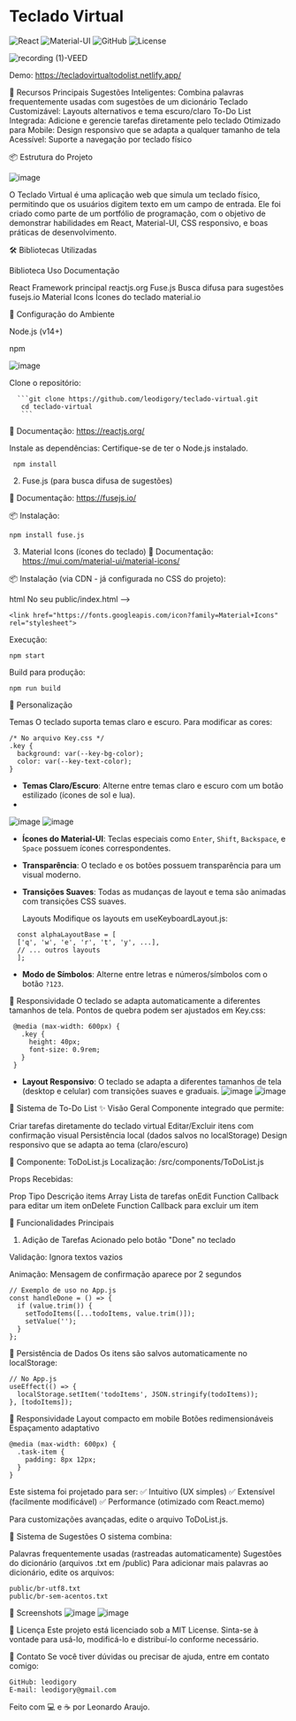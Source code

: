 # Teclado Virtual 

![React](https://img.shields.io/badge/React-18.2.0-61DAFB?style=for-the-badge&logo=react&logoColor=white)
![Material-UI](https://img.shields.io/badge/Material--UI-5.15.0-0081CB?style=for-the-badge&logo=mui&logoColor=white)
![GitHub](https://img.shields.io/badge/GitHub-Repository-181717?style=for-the-badge&logo=github&logoColor=white)
![License](https://img.shields.io/badge/License-MIT-green?style=for-the-badge)

![recording (1)-VEED](https://github.com/user-attachments/assets/30a14ff0-f784-423b-be74-a8a70c5f7976)


  Demo: https://tecladovirtualtodolist.netlify.app/


🚀 Recursos Principais
  Sugestões Inteligentes: Combina palavras frequentemente usadas com sugestões de um dicionário
  Teclado Customizável: Layouts alternativos e tema escuro/claro
  To-Do List Integrada: Adicione e gerencie tarefas diretamente pelo teclado
  Otimizado para Mobile: Design responsivo que se adapta a qualquer tamanho de tela
  Acessível: Suporte a navegação por teclado físico

📦 Estrutura do Projeto

![image](https://github.com/user-attachments/assets/3f9c3324-1b68-4906-9e4a-2aff2bc4dd78)

O Teclado Virtual é uma aplicação web que simula um teclado físico, permitindo que os usuários digitem texto em um campo de entrada. Ele foi criado como parte de um portfólio de programação, com o objetivo de demonstrar habilidades em React, Material-UI, CSS responsivo, e boas práticas de desenvolvimento.

🛠️ Bibliotecas Utilizadas

Biblioteca	Uso	Documentação

  React	Framework principal	reactjs.org
  Fuse.js	Busca difusa para sugestões	fusejs.io
  Material Icons	Ícones do teclado	material.io
  
🔧 Configuração do Ambiente

  Node.js (v14+)
  
  npm
  

![image](https://github.com/user-attachments/assets/01b4f1d6-c1c8-4774-9371-3cab01353949)


Clone o repositório:
     
      ```git clone https://github.com/leodigory/teclado-virtual.git
       cd teclado-virtual
       ```

🔗 Documentação: https://reactjs.org/

Instale as dependências: Certifique-se de ter o Node.js instalado.
   
   
     npm install
   

2. Fuse.js (para busca difusa de sugestões)
   
🔗 Documentação: https://fusejs.io/

📦 Instalação:

```
npm install fuse.js
```

3. Material Icons (ícones do teclado)
🔗 Documentação: https://mui.com/material-ui/material-icons/

📦 Instalação (via CDN - já configurada no CSS do projeto):

html
No seu public/index.html -->
        
```
<link href="https://fonts.googleapis.com/icon?family=Material+Icons" rel="stylesheet">
```

Execução:

    npm start

Build para produção:

    npm run build

🎨 Personalização

Temas
O teclado suporta temas claro e escuro. Para modificar as cores:

    /* No arquivo Key.css */
    .key {
      background: var(--key-bg-color);
      color: var(--key-text-color);
    }

  - **Temas Claro/Escuro**: Alterne entre temas claro e escuro com um botão estilizado (ícones de sol e lua).
  - 
  ![image](https://github.com/user-attachments/assets/cedaae25-98da-49a6-808f-76e57c0aa903)  ![image](https://github.com/user-attachments/assets/8a6128de-e8eb-4c10-87c3-e1fdab7f8339)


- **Ícones do Material-UI**: Teclas especiais como `Enter`, `Shift`, `Backspace`, e `Space` possuem ícones correspondentes.
- **Transparência**: O teclado e os botões possuem transparência para um visual moderno.
- **Transições Suaves**: Todas as mudanças de layout e tema são animadas com transições CSS suaves.


  Layouts
Modifique os layouts em useKeyboardLayout.js:
```
  const alphaLayoutBase = [
  ['q', 'w', 'e', 'r', 't', 'y', ...],
  // ... outros layouts
  ];
```
 - **Modo de Símbolos**: Alterne entre letras e números/símbolos com o botão `?123`.

  📱 Responsividade
O teclado se adapta automaticamente a diferentes tamanhos de tela. Pontos de quebra podem ser ajustados em Key.css:
   ```
    @media (max-width: 600px) {
      .key {
        height: 40px;
        font-size: 0.9rem;
      }
    }
  ```

- **Layout Responsivo**: O teclado se adapta a diferentes tamanhos de tela (desktop e celular) com transições suaves e graduais.
![image](https://github.com/user-attachments/assets/9d2017ad-e3e6-4c32-8087-9f5a672bfde2) ![image](https://github.com/user-attachments/assets/d904ba20-f8ed-40d2-bc5f-0f6322fa8080)

📝 Sistema de To-Do List
✨ Visão Geral
Componente integrado que permite:

  Criar tarefas diretamente do teclado virtual
  Editar/Excluir itens com confirmação visual
  Persistência local (dados salvos no localStorage)
  Design responsivo que se adapta ao tema (claro/escuro)

🧩 Componente: ToDoList.js
Localização:
/src/components/ToDoList.js

Props Recebidas:

Prop	Tipo	Descrição
  items	Array	Lista de tarefas
  onEdit	Function	Callback para editar um item
  onDelete	Function	Callback para excluir um item

🔧 Funcionalidades Principais
1. Adição de Tarefas
  Acionado pelo botão "Done" no teclado

Validação: Ignora textos vazios

  Animação: Mensagem de confirmação aparece por 2 segundos

```
// Exemplo de uso no App.js
const handleDone = () => {
  if (value.trim()) {
    setTodoItems([...todoItems, value.trim()]);
    setValue('');
  }
};
```

💾 Persistência de Dados
Os itens são salvos automaticamente no localStorage:

```
// No App.js
useEffect(() => {
  localStorage.setItem('todoItems', JSON.stringify(todoItems));
}, [todoItems]);
```

📱 Responsividade
  Layout compacto em mobile
  Botões redimensionáveis
  Espaçamento adaptativo

```
@media (max-width: 600px) {
  .task-item {
    padding: 8px 12px;
  }
}
```

Este sistema foi projetado para ser:
✅ Intuitivo (UX simples)
✅ Extensível (facilmente modificável)
✅ Performance (otimizado com React.memo)

Para customizações avançadas, edite o arquivo ToDoList.js.

🧠 Sistema de Sugestões
O sistema combina:

  Palavras frequentemente usadas (rastreadas automaticamente)
  Sugestões do dicionário (arquivos .txt em /public)
  Para adicionar mais palavras ao dicionário, edite os arquivos:
  
  ```
  public/br-utf8.txt
  public/br-sem-acentos.txt
  ```

  📸 Screenshots
  ![image](https://github.com/user-attachments/assets/0aae0319-df5f-4952-84a0-1d263df723b4)
  ![image](https://github.com/user-attachments/assets/a4aee23e-adf1-42cc-a9fd-593a76532b2d)

  

📜 Licença
Este projeto está licenciado sob a MIT License. Sinta-se à vontade para usá-lo, modificá-lo e distribuí-lo conforme necessário.


📧 Contato
Se você tiver dúvidas ou precisar de ajuda, entre em contato comigo:
```
GitHub: leodigory
E-mail: leodigory@gmail.com
```
Feito com 💻 e ☕ por Leonardo Araujo.

